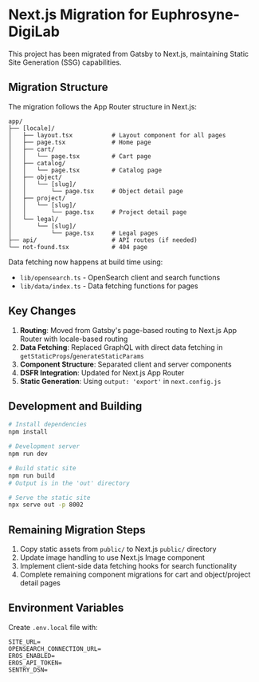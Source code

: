 # Next.js Migration for Euphrosyne-DigiLab

This project has been migrated from Gatsby to Next.js, maintaining Static Site Generation (SSG) capabilities.

## Migration Structure

The migration follows the App Router structure in Next.js:

```
app/
├── [locale]/
│   ├── layout.tsx           # Layout component for all pages
│   ├── page.tsx             # Home page
│   ├── cart/
│   │   └── page.tsx         # Cart page
│   ├── catalog/
│   │   └── page.tsx         # Catalog page
│   ├── object/
│   │   └── [slug]/
│   │       └── page.tsx     # Object detail page
│   ├── project/
│   │   └── [slug]/
│   │       └── page.tsx     # Project detail page
│   └── legal/
│       └── [slug]/
│           └── page.tsx     # Legal pages
├── api/                     # API routes (if needed)
└── not-found.tsx            # 404 page
```

Data fetching now happens at build time using:
- `lib/opensearch.ts` - OpenSearch client and search functions
- `lib/data/index.ts` - Data fetching functions for pages

## Key Changes

1. **Routing**: Moved from Gatsby's page-based routing to Next.js App Router with locale-based routing
2. **Data Fetching**: Replaced GraphQL with direct data fetching in `getStaticProps`/`generateStaticParams`
3. **Component Structure**: Separated client and server components
4. **DSFR Integration**: Updated for Next.js App Router
5. **Static Generation**: Using `output: 'export'` in `next.config.js`

## Development and Building

```bash
# Install dependencies
npm install

# Development server
npm run dev

# Build static site
npm run build
# Output is in the 'out' directory

# Serve the static site
npx serve out -p 8002
```

## Remaining Migration Steps

1. Copy static assets from `public/` to Next.js `public/` directory
2. Update image handling to use Next.js Image component
3. Implement client-side data fetching hooks for search functionality
4. Complete remaining component migrations for cart and object/project detail pages

## Environment Variables

Create `.env.local` file with:

```
SITE_URL=
OPENSEARCH_CONNECTION_URL=
EROS_ENABLED=
EROS_API_TOKEN=
SENTRY_DSN=
```